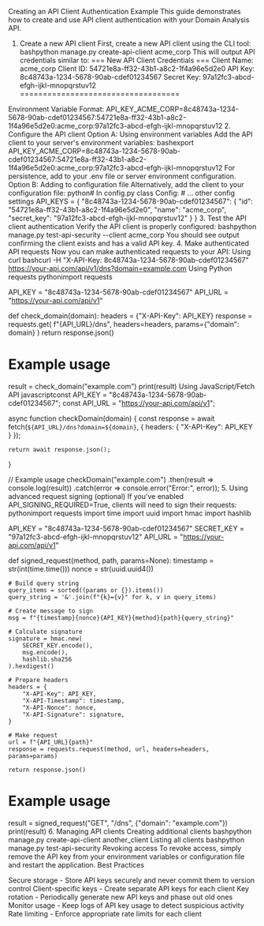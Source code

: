 Creating an API Client Authentication Example
This guide demonstrates how to create and use API client authentication with your Domain Analysis API.
1. Create a new API client
First, create a new API client using the CLI tool:
bashpython manage.py create-api-client acme_corp
This will output API credentials similar to:
=== New API Client Credentials ===
Client Name: acme_corp
Client ID: 54721e8a-ff32-43b1-a8c2-1f4a96e5d2e0
API Key: 8c48743a-1234-5678-90ab-cdef01234567
Secret Key: 97a12fc3-abcd-efgh-ijkl-mnopqrstuv12
===================================

Environment Variable Format:
API_KEY_ACME_CORP=8c48743a-1234-5678-90ab-cdef01234567:54721e8a-ff32-43b1-a8c2-1f4a96e5d2e0:acme_corp:97a12fc3-abcd-efgh-ijkl-mnopqrstuv12
2. Configure the API client
Option A: Using environment variables
Add the API client to your server's environment variables:
bashexport API_KEY_ACME_CORP=8c48743a-1234-5678-90ab-cdef01234567:54721e8a-ff32-43b1-a8c2-1f4a96e5d2e0:acme_corp:97a12fc3-abcd-efgh-ijkl-mnopqrstuv12
For persistence, add to your .env file or server environment configuration.
Option B: Adding to configuration file
Alternatively, add the client to your configuration file:
python# In config.py
class Config:
    # ... other config settings
    API_KEYS = {
        "8c48743a-1234-5678-90ab-cdef01234567": {
            "id": "54721e8a-ff32-43b1-a8c2-1f4a96e5d2e0",
            "name": "acme_corp",
            "secret_key": "97a12fc3-abcd-efgh-ijkl-mnopqrstuv12"
        }
    }
3. Test the API client authentication
Verify the API client is properly configured:
bashpython manage.py test-api-security --client acme_corp
You should see output confirming the client exists and has a valid API key.
4. Make authenticated API requests
Now you can make authenticated requests to your API:
Using curl
bashcurl -H "X-API-Key: 8c48743a-1234-5678-90ab-cdef01234567" \
     https://your-api.com/api/v1/dns?domain=example.com
Using Python requests
pythonimport requests

API_KEY = "8c48743a-1234-5678-90ab-cdef01234567"
API_URL = "https://your-api.com/api/v1"

def check_domain(domain):
    headers = {"X-API-Key": API_KEY}
    response = requests.get(
        f"{API_URL}/dns", 
        headers=headers, 
        params={"domain": domain}
    )
    return response.json()

# Example usage
result = check_domain("example.com")
print(result)
Using JavaScript/Fetch API
javascriptconst API_KEY = "8c48743a-1234-5678-90ab-cdef01234567";
const API_URL = "https://your-api.com/api/v1";

async function checkDomain(domain) {
    const response = await fetch(`${API_URL}/dns?domain=${domain}`, {
        headers: {
            "X-API-Key": API_KEY
        }
    });
    
    return await response.json();
}

// Example usage
checkDomain("example.com")
    .then(result => console.log(result))
    .catch(error => console.error("Error:", error));
5. Using advanced request signing (optional)
If you've enabled API_SIGNING_REQUIRED=True, clients will need to sign their requests:
pythonimport requests
import time
import uuid
import hmac
import hashlib

API_KEY = "8c48743a-1234-5678-90ab-cdef01234567"
SECRET_KEY = "97a12fc3-abcd-efgh-ijkl-mnopqrstuv12"
API_URL = "https://your-api.com/api/v1"

def signed_request(method, path, params=None):
    timestamp = str(int(time.time()))
    nonce = str(uuid.uuid4())
    
    # Build query string
    query_items = sorted((params or {}).items())
    query_string = '&'.join(f"{k}={v}" for k, v in query_items)
    
    # Create message to sign
    msg = f"{timestamp}{nonce}{API_KEY}{method}{path}{query_string}"
    
    # Calculate signature
    signature = hmac.new(
        SECRET_KEY.encode(),
        msg.encode(),
        hashlib.sha256
    ).hexdigest()
    
    # Prepare headers
    headers = {
        "X-API-Key": API_KEY,
        "X-API-Timestamp": timestamp,
        "X-API-Nonce": nonce,
        "X-API-Signature": signature,
    }
    
    # Make request
    url = f"{API_URL}{path}"
    response = requests.request(method, url, headers=headers, params=params)
    
    return response.json()

# Example usage
result = signed_request("GET", "/dns", {"domain": "example.com"})
print(result)
6. Managing API clients
Creating additional clients
bashpython manage.py create-api-client another_client
Listing all clients
bashpython manage.py test-api-security
Revoking access
To revoke access, simply remove the API key from your environment variables or configuration file and restart the application.
Best Practices

Secure storage - Store API keys securely and never commit them to version control
Client-specific keys - Create separate API keys for each client
Key rotation - Periodically generate new API keys and phase out old ones
Monitor usage - Keep logs of API key usage to detect suspicious activity
Rate limiting - Enforce appropriate rate limits for each client
